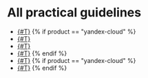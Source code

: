 # All practical guidelines

* [{#T}](virtual-hosting.md)
{% if product == "yandex-cloud" %}
* [{#T}](alb-with-ddos-protection.md)
* [{#T}](cdn-storage-integration.md)
* [{#T}](l7-bluegreen-deploy.md)
{% endif %}
* [{#T}](tls-termination.md)
{% if product == "yandex-cloud" %}
* [{#T}](logging.md)
{% endif %}